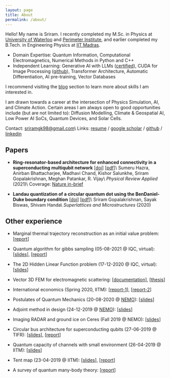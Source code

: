 ```yaml
---
layout: page
title: About
permalink: /about/
---
```


Hello! My name is Sriram. I recently completed my M.Sc. in Physics at [University of Waterloo](https://uwaterloo.ca) and [Perimeter Institute](https://perimeterinstitute.ca), and earlier completed my B.Tech. in Engineering Physics at [IIT Madras](https://www.iitm.ac.in).

- Domain Expertise: Quantum Information, Computational Electromagnetics, Numerical Methods in Python and C++
- Independent Learning: Generative AI with LLMs ([certified](https://www.coursera.org/account/accomplishments/verify/AXL8VEY5QLTJ)), CUDA for Image Processing ([github](https://github.com/sriramgkn/cuda-hands-on)), Transformer Architecture, Automatic Differentiation, AI pre-training, Vector Databases

I recommend visiting the [blog](https://sriramgkn.github.io/) section to learn more about skills I am interested in.

I am drawn towards a career at the intersection of Physics Simulation, AI, and Climate Action. Certain areas I am always open to good opportunities include (but are not limited to): Diffusion Modelling, Climate & Geospatial AI, Low Power AI SoCs, Quantum Devices, and Solar Cells.

Contact: [sriramgk98@gmail.com](mailto:sriramgk98@gmail.com)\\
Links: [resume](https://sriramgkn.github.io/docs/resume-sri-comp.pdf) / [google scholar](https://scholar.google.com/citations?user=d9-T--sAAAAJ&hl=en) / [github](https://github.com/sriramgkn) / [linkedin](https://www.linkedin.com/in/sriram-gkn)

## Papers

- **Ring-resonator-based architecture for enhanced connectivity in a superconducting multiqubit network** \[[doi](https://journals.aps.org/prapplied/abstract/10.1103/PhysRevApplied.16.024018?ft=1)\] \[[pdf](https://sriramgkn.github.io/reports/a_SupQubits_published.pdf)\]\\
  Sumeru Hazra, Anirban Bhattacharjee, Madhavi Chand, Kishor Salunkhe, Sriram Gopalakrishnan, Meghan Patankar, R. Vijay\\
  *Physical Review Applied* (2021)\\
  Coverage: [Nature in-brief](https://www.nature.com/articles/s41578-021-00373-1)

- **Landau quantization of a circular quantum dot using the BenDaniel-Duke boundary condition** \[[doi](https://doi.org/10.1016/j.spmi.2020.106693)\] \[[pdf](https://sriramgkn.github.io/reports/a_BDD_published.pdf)\]\\
  Sriram Gopalakrishnan, Sayak Biswas, Shivam Handa\\
  *Superlattices and Microstructures* (2020)

## Other experience

- Marginal thermal trajectory reconstruction as an initial value problem: \[[report](https://sriramgkn.github.io/reports/Report_ram_revision1.pdf)\]

- Quantum algorithm for gibbs sampling (05-08-2021 @ IQC, virtual): \[[slides](https://sriramgkn.github.io/reports/Gibbs_pres.pdf)\], \[[report](https://sriramgkn.github.io/reports/Gibbs_report.pdf)\]

- The 2D Hidden Linear Function problem (17-12-2020 @ IQC, virtual): \[[slides](https://sriramgkn.github.io/reports/2D_HLF.pdf)\]

- Vector 3D FEM for electromagnetic scattering: \[[documentation](https://sriramgkn.github.io/reports/FEM_3D_docum.pdf)\], \[[thesis](https://sriramgkn.github.io/reports/Sriram_thesis_final.pdf)\]

- International economics (Spring 2020, IITM): \[[report-1](https://sriramgkn.github.io/reports/East_Asian_Miracle.pdf)\], \[[report-2](https://sriramgkn.github.io/reports/International_Economics.pdf)\]

- Postulates of Quantum Mechanics (20-08-2020 @ [NEMO](http://www.ee.iitm.ac.in/~uday/nemo.html)): \[[slides](https://sriramgkn.github.io/reports/Quantum_primer.pdf)\]

- Adjoint method in design (24-12-2019 @ [NEMO](http://www.ee.iitm.ac.in/~uday/nemo.html)): \[[slides](https://sriramgkn.github.io/reports/Adjoint_method.pdf)\]

- Imaging RADAR and ground ice on Ceres (Fall 2019 @ NEMO): \[[slides](https://sriramgkn.github.io/reports/Ceres.pdf)\]

- Circular bus architecture for superconducting qubits (27-06-2019 @ TIFR): \[[slides](https://sriramgkn.github.io/reports/VSRP_presentation_Sriram.pdf)\], \[[report](https://sriramgkn.github.io/reports/VSRP_report_Sriram.pdf)\]

- Quantum capacity of channels with small environment (26-04-2019 @ IITM): \[[slides](https://sriramgkn.github.io/reports/Adv_QCQI_pres.pdf)\]

- Tent map (23-04-2019 @ IITM): \[[slides](https://sriramgkn.github.io/reports/Tent_map_pres.pdf)\], \[[report](https://sriramgkn.github.io/reports/Tent_map_report.pdf)\]

- A survey of quantum many-body theory: \[[report](https://sriramgkn.github.io/reports/Many_body_theory.pdf)\]